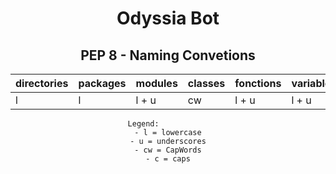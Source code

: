 <div align="center">

# Odyssia Bot

## PEP 8 - Naming Convetions

| directories | packages  | modules  | classes | fonctions | variables | constants |
| ------ | ------ | ------ | ------ | ------ | ------ | ------ |
| l | l | l + u | cw | l + u | l + u | c + u |

    Legend:           
    - l = lowercase
    - u = underscores
    - cw = CapWords
    - c = caps

</div>

                                            